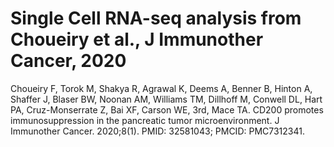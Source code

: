 # Single Cell RNA-seq analysis from Choueiry et al., J Immunother Cancer, 2020

Choueiry F, Torok M, Shakya R, Agrawal K, Deems A, Benner B, Hinton A, Shaffer J, Blaser BW, Noonan AM, Williams TM, Dillhoff M, Conwell DL, Hart PA, Cruz-Monserrate Z, Bai XF, Carson WE, 3rd, Mace TA. CD200 promotes immunosuppression in the pancreatic tumor microenvironment. J Immunother Cancer. 2020;8(1). PMID: 32581043; PMCID: PMC7312341.
